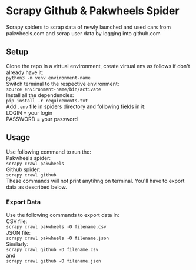 # Scrapy Github & Pakwheels Spider
Scrapy spiders to scrap data of newly launched and used cars from pakwheels.com and scrap user data by logging into github.com

## Setup
Clone the repo in a virtual environment, create virtual env as follows if don't already have it:  
`python3 -m venv environment-name`  
Switch terminal to the respective environment:  
`source environment-name/bin/activate`  
Install all the dependencies:  
`pip install -r requirements.txt`  
Add `.env` file in spiders directory and following fields in it:  
LOGIN = your login  
PASSWORD = your password  

## Usage
Use following command to run the:  
Pakwheels spider:    
`scrapy crawl pakwheels`  
Github spider:  
`scrapy crawl github`  
These commands will not print anytihng on terminal. You'll have to export data as described below.

### Export Data
Use the following commands to export data in:  
CSV file:  
`scrapy crawl pakwheels -O filename.csv`  
JSON file:  
`scrapy crawl pakwheels -O filename.json`  
Similarly:  
`scrapy crawl github -O filename.csv`  
and  
`scrapy crawl github -O filename.json`  
